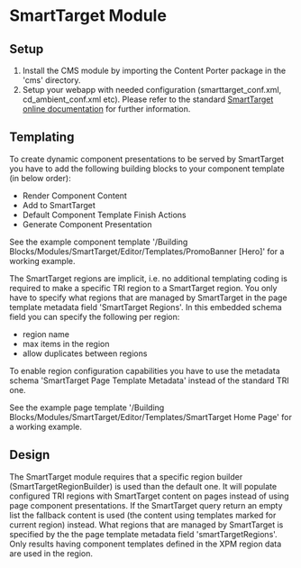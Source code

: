 SmartTarget Module
========================

## Setup

1. Install the CMS module by importing the Content Porter package in the 'cms' directory.
2. Setup your webapp with needed configuration (smarttarget_conf.xml, cd_ambient_conf.xml etc). Please refer to the standard [SmartTarget online documentation](http://docs.sdl.com/LiveContent/web/pub.xql?c=t&action=home&pub=SDL_SmartTarget_2014_SP1-v1&lang=en-US) for further information.

## Templating

To create dynamic component presentations to be served by SmartTarget you have to add the following building blocks to your component template (in below order):

* Render Component Content
* Add to SmartTarget
* Default Component Template Finish Actions
* Generate Component Presentation

See the example component template '/Building Blocks/Modules/SmartTarget/Editor/Templates/PromoBanner [Hero]' for a working example.

The SmartTarget regions are implicit, i.e. no additional templating coding is required to make a specific TRI region to a SmartTarget region.
You only have to specify what regions that are managed by SmartTarget in the page template metadata field 'SmartTarget Regions'. In this embedded schema field you can specify the following per region:

* region name
* max items in the region
* allow duplicates between regions

To enable region configuration capabilities you have to use the metadata schema 'SmartTarget Page Template Metadata' instead of the standard TRI one.

See the example page template '/Building Blocks/Modules/SmartTarget/Editor/Templates/SmartTarget Home Page' for a working example.

## Design

The SmartTarget module requires that a specific region builder (SmartTargetRegionBuilder) is used than the default one. It will populate configured TRI regions with SmartTarget content on pages instead of using page component presentations.
If the SmartTarget query return an empty list the fallback content is used (the content using templates marked for current region) instead.
What regions that are managed by SmartTarget is specified by the the page template metadata field 'smartTargetRegions'.
Only results having component templates defined in the XPM region data are used in the region.
